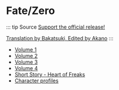 # Fate/Zero

::: tip Source
[Support the official release!](https://www.amazon.co.jp/-/en/gp/product/B08KWMBMYF?ref_=dbs_p_mng_rwt_ser_shvlr&storeType=ebooks)

[Translation by Bakatsuki, Edited by Akano](https://www.baka-tsuki.org/project/index.php?title=Fate/Zero)
:::

* [Volume 1](Zero/Vol-1.md)
* [Volume 2](Zero/Vol-2.md)
* [Volume 3](Zero/Vol-3.md)
* [Volume 4](Zero/Vol-4.md)
* [Short Story - Heart of Freaks](Zero/HeartofFreaks.md)
* [Character profiles](Zero/profiles.md)